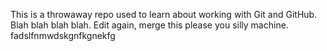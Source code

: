 This is a throwaway repo used to learn about working with Git and GitHub.
Blah blah blah blah.
Edit again, merge this please you silly machine.
fadslfnmwdskgnfkgnekfg
